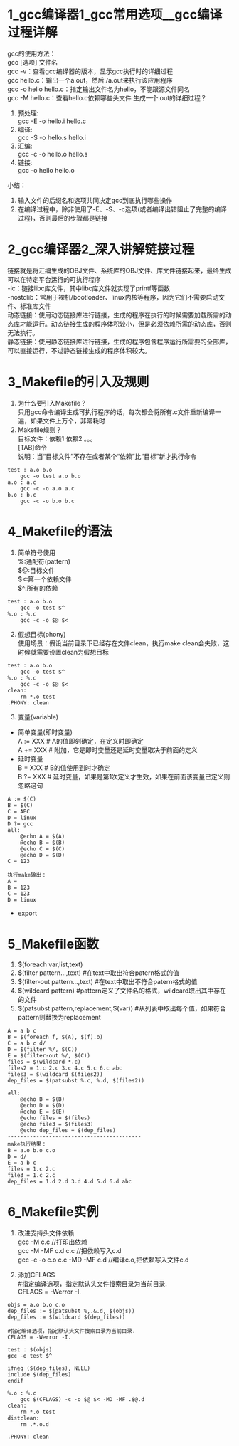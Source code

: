 # 1_gcc编译器1_gcc常用选项__gcc编译过程详解  
gcc的使用方法：  
gcc [选项]  文件名  
gcc -v：查看gcc编译器的版本，显示gcc执行时的详细过程  
gcc hello.c：输出一个a.out，然后./a.out来执行该应用程序  
gcc -o hello hello.c：指定输出文件名为hello，不能跟源文件同名  
gcc -M hello.c：查看hello.c依赖哪些头文件
生成一个.out的详细过程？  
1. 预处理:  
gcc -E -o hello.i hello.c  
2. 编译:  
gcc -S -o hello.s hello.i
3. 汇编:  
gcc -c -o hello.o hello.s
4. 链接:  
gcc -o hello hello.o

小结：
1. 输入文件的后缀名和选项共同决定gcc到底执行哪些操作
2. 在编译过程中，除非使用了-E、-S、-c选项(或者编译出错阻止了完整的编译过程)，否则最后的步骤都是链接
# 2_gcc编译器2_深入讲解链接过程  
链接就是将汇编生成的OBJ文件、系统库的OBJ文件、库文件链接起来，最终生成可以在特定平台运行的可执行程序  
-lc：链接libc库文件，其中libc库文件就实现了printf等函数  
-nostdlib：常用于裸机/bootloader、linux内核等程序，因为它们不需要启动文件、标准库文件  
动态链接：使用动态链接库进行链接，生成的程序在执行的时候需要加载所需的动态库才能运行。动态链接生成的程序体积较小，但是必须依赖所需的动态库，否则无法执行。  
静态链接：使用静态链接库进行链接，生成的程序包含程序运行所需要的全部库，可以直接运行，不过静态链接生成的程序体积较大。  

# 3_Makefile的引入及规则  
1. 为什么要引入Makefile？  
只用gcc命令编译生成可执行程序的话，每次都会将所有.c文件重新编译一遍，如果文件上万个，非常耗时
2. Makefile规则？  
目标文件：依赖1 依赖2 。。。  
[TAB]命令  
说明：当“目标文件”不存在或者某个“依赖”比“目标”新才执行命令
```
test : a.o b.o
    gcc -o test a.o b.o
a.o : a.c
    gcc -c -o a.o a.c
b.o : b.c
    gcc -c -o b.o b.c
```
# 4_Makefile的语法  
1. 简单符号使用  
%:通配符(pattern)  
\$@:目标文件  
\$<:第一个依赖文件  
\$^:所有的依赖
```
test : a.o b.o
    gcc -o test $^
%.o : %.c
    gcc -c -o $@ $<
```
2. 假想目标(phony)  
使用场景：假设当前目录下已经存在文件clean，执行make clean会失败，这时候就需要设置clean为假想目标
```
test : a.o b.o
    gcc -o test $^
%.o : %.c
    gcc -c -o $@ $<
clean:
    rm *.o test
.PHONY: clean
```
3. 变量(variable) 
- 简单变量(即时变量)   
A := XXX  # A的值即刻确定，在定义时即确定  
A += XXX  # 附加，它是即时变量还是延时变量取决于前面的定义 
- 延时变量   
B = XXX  # B的值使用到时才确定  
B ?= XXX # 延时变量，如果是第1次定义才生效，如果在前面该变量已定义则忽略这句   
```
A := $(C)
B = $(C)
C = ABC
D = linux
D ?= gcc
all:
    @echo A = $(A)
    @echo B = $(B)
    @echo C = $(C)
    @echo D = $(D)
C = 123

执行make输出：
A =
B = 123
C = 123
D = linux
```
- export  
# 5_Makefile函数  
1. $(foreach var,list,text)  
2. $(filter pattern...,text)  #在text中取出符合patern格式的值
3. $(filter-out pattern...,text)  #在text中取出不符合patern格式的值
4. $(wildcard pattern)  #pattern定义了文件名的格式，wildcard取出其中存在的文件  
5. \$(patsubst pattern,replacement,$(var))  #从列表中取出每个值，如果符合pattern则替换为replacement
```
A = a b c
B = $(foreach f, $(A), $(f).o)
C = a b c d/
D = $(filter %/, $(C))
E = $(filter-out %/, $(C))
files = $(wildcard *.c)
files2 = 1.c 2.c 3.c 4.c 5.c 6.c abc
files3 = $(wildcard $(files2))
dep_files = $(patsubst %.c, %.d, $(files2))

all:
    @echo B = $(B)
    @echo D = $(D)
    @echo E = $(E)
    @echo files = $(files)
    @echo file3 = $(files3)
    @echo dep_files = $(dep_files)
------------------------------------------
make执行结果：
B = a.o b.o c.o
D = d/
E = a b c
files = 1.c 2.c
file3 = 1.c 2.c
dep_files = 1.d 2.d 3.d 4.d 5.d 6.d abc
```
# 6_Makefile实例  
1. 改进支持头文件依赖  
gcc -M c.c //打印出依赖  
gcc -M -MF c.d c.c //把依赖写入c.d  
gcc -c -o c.o c.c  -MD -MF c.d //编译c.o,把依赖写入文件c.d  

2. 添加CFLAGS  
#指定编译选项，指定默认头文件搜索目录为当前目录.  
CFLAGS = -Werror -I.
```
objs = a.o b.o c.o
dep_files := $(patsubst %,.&.d, $(objs))
dep_files := $(wildcard $(dep_files))

#指定编译选项，指定默认头文件搜索目录为当前目录.
CFLAGS = -Werror -I.

test : $(objs)
gcc -o test $^

ifneq ($(dep_files), NULL)
include $(dep_files)
endif

%.o : %.c
    gcc $(CFLAGS) -c -o $@ $< -MD -MF .$@.d
clean:
    rm *.o test
distclean:
    rm .*.o.d

.PHONY: clean
```